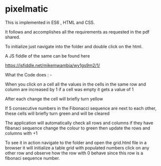 # pixelmatic
This is implemented in ES6 , HTML and CSS.

It follows and accomplishes all the requirements as requested in the pdf shared.

To initialize just navigate into the folder and double click on the html.

A JS fiddle of the same can be found here 

https://jsfiddle.net/mikemwambia/wy1gs9m2/1/

What the Code does : - 

When you click on a cell all the values in the cells in the same row and column are increased by 1
if a cell was empty it gets a value of 1

After each change the cell will briefly turn yellow

If 5 consecutive numbers in the Fibonacci sequence are next to each other, these cells
will briefly turn green and will be cleared

The application will automatically check all rows and columns if they have fibanaci sequence change the colour to green then update the rows and columns with +1

To see it in action navigate to the folder and open the grid.html file in a browser it will initialize a table grid with populated numbers click on any other row and observe how the row with 0 behave since this row is a fibonaci sequence number.
